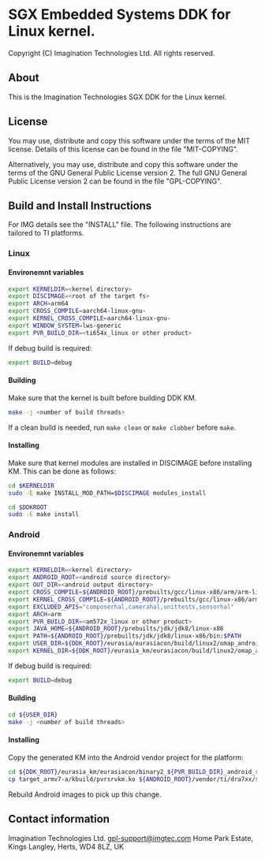 # SGX Embedded Systems DDK for Linux kernel.

Copyright (C) Imagination Technologies Ltd. All rights reserved.


## About

This is the Imagination Technologies SGX DDK for the Linux kernel.


## License

You may use, distribute and copy this software under the terms of the MIT
license.  Details of this license can be found in the file "MIT-COPYING".

Alternatively, you may use, distribute and copy this software under the terms
of the GNU General Public License version 2.  The full GNU General Public
License version 2 can be found in the file "GPL-COPYING".


## Build and Install Instructions

For IMG details see the "INSTALL" file. The following instructions are tailored
to TI platforms.


### Linux


#### Environemnt variables

```bash
export KERNELDIR=<kernel directory>
export DISCIMAGE=<root of the target fs>
export ARCH=arm64
export CROSS_COMPILE=aarch64-linux-gnu-
export KERNEL_CROSS_COMPILE=aarch64-linux-gnu-
export WINDOW_SYSTEM=lws-generic
export PVR_BUILD_DIR=<ti654x_linux or other product>
```

If debug build is required:

```bash
export BUILD=debug
```


#### Building

Make sure that the kernel is built before building DDK KM.
```bash
make -j <number of build threads>
```

If a clean build is needed, run `make clean` or `make clobber` before `make`.


#### Installing

Make sure that kernel modules are installed in DISCIMAGE before installing KM.
This can be done as follows:

```bash
cd $KERNELDIR
sudo -E make INSTALL_MOD_PATH=$DISCIMAGE modules_install

cd $DDKROOT
sudo -E make install
```

### Android


#### Environemnt variables

```bash
export KERNELDIR=<kernel directory>
export ANDROID_ROOT=<android source directory>
export OUT_DIR=<android output directory>
export CROSS_COMPILE=${ANDROID_ROOT}/prebuilts/gcc/linux-x86/arm/arm-linux-androideabi-4.9/bin/arm-linux-androideabi-
export KERNEL_CROSS_COMPILE=${ANDROID_ROOT}/prebuilts/gcc/linux-x86/arm/arm-linux-androideabi-4.9/bin/arm-linux-androideabi-
export EXCLUDED_APIS="composerhal,camerahal,unittests,sensorhal"
export ARCH=arm
export PVR_BUILD_DIR=<am572x_linux or other product>
export JAVA_HOME=${ANDROID_ROOT}/prebuilts/jdk/jdk8/linux-x86
export PATH=${ANDROID_ROOT}/prebuilts/jdk/jdk8/linux-x86/bin:$PATH
export USER_DIR=${DDK_ROOT}/eurasia/eurasiacon/build/linux2/omap_android
export KERNEL_DIR=${DDK_ROOT}/eurasia_km/eurasiacon/build/linux2/omap_android
```

If debug build is required:

```bash
export BUILD=debug
```


#### Building

```bash
cd ${USER_DIR}
make -j <number of build threads>
```


#### Installing

Copy the generated KM into the Android vendor project for the platform:

```bash
cd ${DDK_ROOT}/eurasia_km/eurasiacon/binary2_${PVR_BUILD_DIR}_android_release/
cp target_armv7-a/kbuild/pvrsrvkm.ko ${ANDROID_ROOT}/vendor/ti/dra7xx/sgx_km/lib/modules/
```

Rebuild Android images to pick up this change.


## Contact information

Imagination Technologies Ltd. <gpl-support@imgtec.com>
Home Park Estate, Kings Langley, Herts, WD4 8LZ, UK
